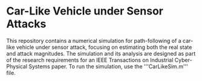# Car-Like Vehicle under Sensor Attacks

This repository contains a numerical simulation for path-following of a car-like vehicle under sensor attack, focusing on estimating both the real state and attack magnitudes. The simulation and its analysis are designed as part of the research requirements for an IEEE Transactions on Industrial Cyber-Physical Systems paper. To run the simulation, use the '''CarLikeSim.m''' file.
